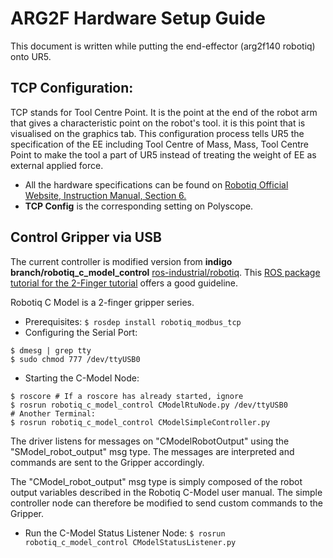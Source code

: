 # ARG2F Hardware Setup Guide
This document is written while putting the end-effector (arg2f140 robotiq) onto UR5.
## TCP Configuration:
TCP stands for Tool Centre Point. It is the point at the end of the robot arm that gives a characteristic point on the robot's tool. it is this point that is visualised on the graphics tab. This configuration process tells UR5 the specification
of the EE including Tool Centre of Mass, Mass, Tool Centre Point to make the tool a part of UR5 instead of treating the weight of EE as external applied force.
- All the hardware specifications can be found on [Robotiq Official Website, Instruction Manual, Section 6.](https://robotiq.com/support/2-finger-adaptive-robot-gripper)
- **TCP Config** is the corresponding setting on Polyscope.

## Control Gripper via USB
The current controller is modified version from **indigo branch/robotiq_c_model_control** [ros-industrial/robotiq](https://github.com/ros-industrial/robotiq). This [ROS package tutorial for the 2-Finger tutorial](https://dof.robotiq.com/discussion/199/ros-package-tutorial-for-the-2-finger) offers a good guideline.

Robotiq C Model is a 2-finger gripper series.
- Prerequisites: ` $ rosdep install robotiq_modbus_tcp `
- Configuring the Serial Port:
```
$ dmesg | grep tty
$ sudo chmod 777 /dev/ttyUSB0
```
- Starting the C-Model Node:
```
$ roscore # If a roscore has already started, ignore
$ rosrun robotiq_c_model_control CModelRtuNode.py /dev/ttyUSB0
# Another Terminal:
$ rosrun robotiq_c_model_control CModelSimpleController.py
```
  The driver listens for messages on "CModelRobotOutput" using the "SModel_robot_output" msg type.
The messages are interpreted and commands are sent to the Gripper accordingly.

  The "CModel_robot_output" msg type is simply composed of the robot output variables described in the Robotiq C-Model user manual. The simple controller node can therefore be modified to send
custom commands to the Gripper.
- Run the C-Model Status Listener Node:  `$ rosrun robotiq_c_model_control CModelStatusListener.py`

